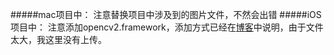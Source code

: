 #####mac项目中：
注意替换项目中涉及到的图片文件，不然会出错
#####iOS项目中：
注意添加opencv2.framework，添加方式已经在[博客](https://www.jianshu.com/p/c54c887dc2f7)中说明，由于文件太大，我这里没有上传。

